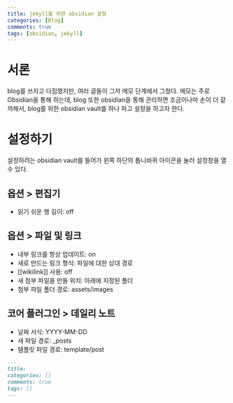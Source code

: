 ```yaml
---
title: jekyll을 위한 obsidian 설정
categories: [Blog]
comments: true
tags: [obsidian, jekyll]
---
```

# 서론
blog를 쓰자고 다짐했지만, 여러 글들이 그저 메모 단계에서 그쳤다.
메모는 주로 Obsidian을 통해 하는데, blog 또한 obsidian을 통해 관리하면 조금이나마 손이 더 갈까해서, blog를 위한 obsidian vault를 하나 파고 설정을 하고자 한다.

# 설정하기
설정하려는 obsidian vault를 들어가 왼쪽 하단의 톱니바퀴 아이콘을 눌러 설정창을 열 수 있다.

## 옵션 > 편집기
- 읽기 쉬운 행 길이: off

## 옵션 > 파일 및 링크
- 내부 링크를 항상 업데이트: on
- 새로 만드는 링크 형식: 파일에 대한 상대 경로
- [[wikilink]] 사용: off
- 새 첨부 파일을 만들 위치: 아래에 지정된 폴더 
- 첨부 파일 폴더 경로: assets/images

## 코어 플러그인 > 데일리 노트 
- 날짜 서식: YYYY-MM-DD
- 새 파일 경로: _posts
- 템플릿 파일 경로: template/post
```md
---
title:
categories: []
comments: true
tags: []
---
```


